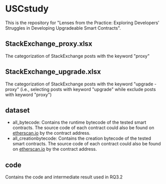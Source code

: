 # USCstudy
This is the repository for "Lenses from the Practice: Exploring Developers’ Struggles in Developing Upgradeable Smart Contracts".

## StackExchange_proxy.xlsx
The categorization of StackExchange posts with the keyword "proxy"

## StackExchange_upgrade.xlsx
The categorization of StackExchange posts with the keyword "upgrade -proxy" (i.e., selecting posts with keyword "upgrade" while exclude posts with keyword "proxy")

## dataset
- all_bytecode: Contains the runtime bytecode of the tested smart contracts. The source code of each contract could also be found on [etherscan.io](https://etherscan.io/) by the contract address.
- all_creationbytecode: Contains the creation bytecode of the tested smart contracts. The source code of each contract could also be found on [etherscan.io](https://etherscan.io/) by the contract address.

## code
Contains the code and intermediate result used in RQ3.2